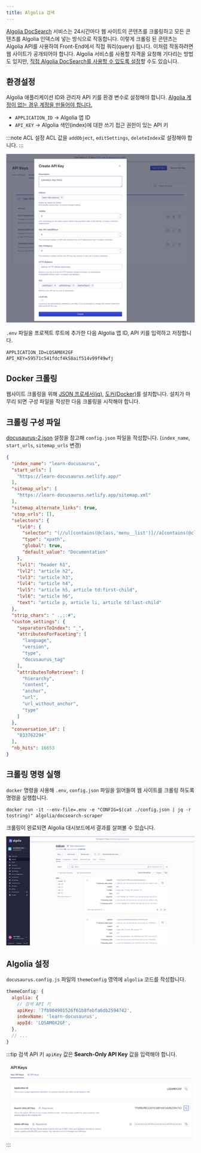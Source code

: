 ```yaml
---
title: Algolia 검색
---
```


[Algolia DocSearch](https://docsearch.algolia.com/) 서비스는 24시간마다 웹 사이트의 콘텐츠를 크롤링하고 모든 콘텐츠를 Algolia 인덱스에 넣는 방식으로 작동합니다. 이렇게 크롤링 된 콘텐츠는 Algolia API를 사용하여 Front-End에서 직접 쿼리(query) 됩니다. 이처럼 작동하려면 웹 사이트가 공개되어야 합니다.
Algolia 서비스를 사용할 자격을 요청해 기다리는 방법도 있지만, [직접 Algolia DocSearch를 사용할 수 있도록 설정](https://docsearch.algolia.com/docs/run-your-own/)할 수도 있습니다.

## 환경설정

Algolia 애플리케이션 ID와 관리자 API 키를 환경 변수로 설정해야 합니다.
[Algolia 계정이 없는 경우 계정을 만들어야 합니다.](https://www.algolia.com/pricing)

- `APPLICATION_ID` → Algolia 앱 ID
- `API_KEY` → Algolia 색인(index)에 대한 쓰기 접근 권한이 있는 API 키

:::note ACL 설정
ACL 값을 `addObject`, `editSettings`, `deleteIndex`로 설정해야 합니다.
:::

![](../static/img/create-api-key.png)

`.env` 파일을 프로젝트 루트에 추가한 다음 Algolia 앱 ID, API 키를 입력하고 저장합니다.

```env title=".env"
APPLICATION_ID=LQSAM0X2GF
API_KEY=59571c541fdcf4k58aif514v99f49wfj
```

## Docker 크롤링

웹사이트 크롤링을 위해 [JSON 프로세서(jq)](https://github.com/stedolan/jq/wiki/Installation), [도커(Docker)](https://www.docker.com/products/docker-desktop)를 설치합니다. 설치가 마무리 되면 구성 파일을 작성한 다음 크롤링을 시작해야 합니다.

## 크롤링 구성 파일

[docusaurus-2.json](https://github.com/algolia/docsearch-configs/blob/master/configs/docusaurus-2.json) 설정을 참고해 
`config.json` 파일을 작성합니다. (`index_name`, `start_urls`, `sitemap_urls` 변경)

```json title="config.json"
{
  "index_name": "learn-docusaurus",
  "start_urls": [
    "https://learn-docusaurus.netlify.app/"
  ],
  "sitemap_urls": [
    "https://learn-docusaurus.netlify.app/sitemap.xml"
  ],
  "sitemap_alternate_links": true,
  "stop_urls": [],
  "selectors": {
    "lvl0": {
      "selector": "(//ul[contains(@class,'menu__list')]//a[contains(@class, 'menu__link menu__link--sublist menu__link--active')]/text() | //nav[contains(@class, 'navbar')]//a[contains(@class, 'navbar__link--active')]/text())[last()]",
      "type": "xpath",
      "global": true,
      "default_value": "Documentation"
    },
    "lvl1": "header h1",
    "lvl2": "article h2",
    "lvl3": "article h3",
    "lvl4": "article h4",
    "lvl5": "article h5, article td:first-child",
    "lvl6": "article h6",
    "text": "article p, article li, article td:last-child"
  },
  "strip_chars": " .,;:#",
  "custom_settings": {
    "separatorsToIndex": "_",
    "attributesForFaceting": [
      "language",
      "version",
      "type",
      "docusaurus_tag"
    ],
    "attributesToRetrieve": [
      "hierarchy",
      "content",
      "anchor",
      "url",
      "url_without_anchor",
      "type"
    ]
  },
  "conversation_id": [
    "833762294"
  ],
  "nb_hits": 16653
}
```

## 크롤링 명령 실행

`docker` 명령을 사용해 `.env`, `config.json` 파일을 읽어들여 웹 사이트를 크롤링 하도록 명령을 실행합니다.

```shell
docker run -it --env-file=.env -e "CONFIG=$(cat ./config.json | jq -r tostring)" algolia/docsearch-scraper
```

크롤링이 완료되면 Algolia 대시보드에서 결과를 살펴볼 수 있습니다.

![](../static/img/indices.png)

## Algolia 설정

`docusaurus.config.js` 파일의 `themeConfig` 영역에 `algolia` 코드를 작성합니다.

```js {2-7} title="docusaurus.config.js"
themeConfig: {
  algolia: {
    // 검색 API 키
    apiKey: '7fb904901526f61b8febfa6db2594742',
    indexName: 'learn-docusaurus',
    appId: 'LQSAM0X2GF',
  },
  // ...
}
```

:::tip 검색 API 키
`apiKey` 값은 **Search-Only API Key** 값을 입력해야 합니다.

![](../static/img/api-keys.png)
:::
